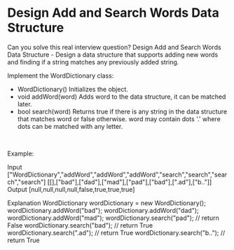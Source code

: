 # Design Add and Search Words Data Structure

Can you solve this real interview question? Design Add and Search Words Data Structure - Design a data structure that supports adding new words and finding if a string matches any previously added string.

Implement the WordDictionary class:

 * WordDictionary() Initializes the object.
 * void addWord(word) Adds word to the data structure, it can be matched later.
 * bool search(word) Returns true if there is any string in the data structure that matches word or false otherwise. word may contain dots '.' where dots can be matched with any letter.

 

Example:


Input
["WordDictionary","addWord","addWord","addWord","search","search","search","search"]
[[],["bad"],["dad"],["mad"],["pad"],["bad"],[".ad"],["b.."]]
Output
[null,null,null,null,false,true,true,true]

Explanation
WordDictionary wordDictionary = new WordDictionary();
wordDictionary.addWord("bad");
wordDictionary.addWord("dad");
wordDictionary.addWord("mad");
wordDictionary.search("pad"); // return False
wordDictionary.search("bad"); // return True
wordDictionary.search(".ad"); // return True
wordDictionary.search("b.."); // return True